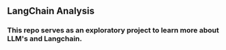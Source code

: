 ## LangChain Analysis

### This repo serves as an exploratory project to learn more about LLM's and Langchain.